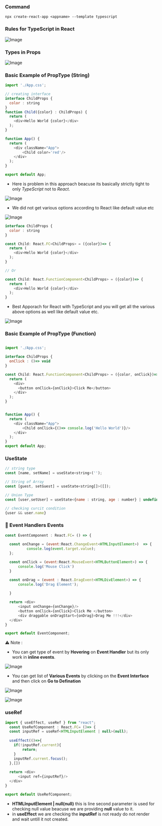 ### Command
```
npx create-react-app <appname> --template typescript
```
### Rules for TypeScript in React
![Image](./images/1-typescript-rules.png)

### Types in Props
![Image](./images/2-typesofprops.png)

### Basic Example of PropType (String)

```javascript
import './App.css';

// creating interface 
interface ChildProps {
  color : string
}
function Child({color} : ChildProps) {
  return (
    <div>Hello World {color}</div>
  );
}

function App() {
  return (
    <div className="App">
        <Child color='red'/>
    </div>
  );
}

export default App;
```
* Here is problem in this approach beacuse its basically strictly tight to only _TypeScript_ not to _React_.

![Image](./images/3-problem-simple-approach.png)

* We did not get various options according to React like default value etc

![Image](./images/4-not-getting-various-option-according-to-react.png)

```javascript
interface ChildProps {
  color : string
}

const Child: React.FC<ChildProps> = ({color})=> {
  return (
    <div>Hello World {color}</div>
  );
}

// Or 

const Child: React.FunctionComponent<ChildProps> = ({color})=> {
  return (
    <div>Hello World {color}</div>
  );
}

```
* Best Apporach for React with TypeScript and you will get all the various above options as well like default value etc.

![Image](./images/5-react-typescript-approach.png)


### Basic Example of PropType (Function)

```javascript

import './App.css';

interface ChildProps {
  onClick : ()=> void
}

const Child: React.FunctionComponent<ChildProps> = ({color, onClick})=> {
  return (
    <div>
      <button onClick={onClick}>Click Me</button>
    </div>
  );
}


function App() {
  return (
    <div className="App">
        <Child onClick={()=> console.log('Hello World')}/>
    </div>
  );
}
export default App;
```

### UseState

```javascript
// string type
const [name, setName] = useState<string>('');

// String of Array
const [guest, setGuest] = useState<string[]>([]);

// Union Type
const [user,setUser] = useState<{name : string, age : number} | undefined>();

// checking curcit condition
{user && user.name}
```

### 📘 Event Handlers Events

```javascript
const EventComponent : React.FC= () => {
    
  const onChange = (event:React.ChangeEvent<HTMLInputElement>)  => {
          console.log(event.target.value);
  };

  const onClick = (event:React.MouseEvent<HTMLButtonElement>) => {
      console.log('Mouse Click')
  }

  const onDrag = (event : React.DragEvent<HTMLDivElement>) => {
      console.log('Drag Element');
      
  }

  return <div>
      <input onChange={onChange}/>
      <button onClick={onClick}>Click Me </button>
      <div draggable onDragStart={onDrag}>Drag Me !!!</div>
  </div>
}

export default EventComponent;
```

⚠️ Note : 
* You can get type of event by __Hovering__ on __Event Handler__ but its only work in __inline events__. 

![Image](./images/6-event-handling-types.png)

* You can get list of __Various Events__ by clicking on the __Event Interface__  and then click on __Go to Defination__
  
 ![Image](./images/7-event-interface.png)

![Image](./images/8-event-interface-go-to-defination.png)

### useRef

```javascript
import { useEffect, useRef } from "react";
  const UseRefComponent : React.FC= ()=> {
  const inputRef = useRef<HTMLInputElement | null>(null);
    
  useEffect(()=>{
    if(!inputRef.current){
        return;
    }
    inputRef.current.focus();
  },[])
  
  return <div>
      <input ref={inputRef}/>
  </div>
}

export default UseRefComponent;
```
* __HTMLInputElement | null(null)__ this is line second parameter is used for checking null value beacuse we are providing __null__ value to it.
* in __useEffect__ we are checking the __inputRef__ is not ready do not render and wait untill it not created.